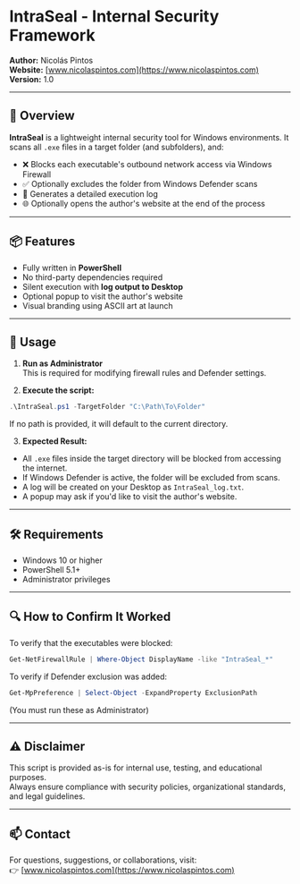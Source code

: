 # IntraSeal - Internal Security Framework

**Author:** Nicolás Pintos  
**Website:** [www.nicolaspintos.com](https://www.nicolaspintos.com)  
**Version:** 1.0

---

## 🔐 Overview

**IntraSeal** is a lightweight internal security tool for Windows environments. It scans all `.exe` files in a target folder (and subfolders), and:

- ❌ Blocks each executable's outbound network access via Windows Firewall
- ✅ Optionally excludes the folder from Windows Defender scans
- 📄 Generates a detailed execution log
- 🌐 Optionally opens the author's website at the end of the process

---

## 📦 Features

- Fully written in **PowerShell**
- No third-party dependencies required
- Silent execution with **log output to Desktop**
- Optional popup to visit the author's website
- Visual branding using ASCII art at launch

---

## 🚀 Usage

1. **Run as Administrator**  
   This is required for modifying firewall rules and Defender settings.

2. **Execute the script:**

```powershell
.\IntraSeal.ps1 -TargetFolder "C:\Path\To\Folder"
```

If no path is provided, it will default to the current directory.

3. **Expected Result:**

- All `.exe` files inside the target directory will be blocked from accessing the internet.
- If Windows Defender is active, the folder will be excluded from scans.
- A log will be created on your Desktop as `IntraSeal_log.txt`.
- A popup may ask if you'd like to visit the author's website.

---

## 🛠️ Requirements

- Windows 10 or higher
- PowerShell 5.1+
- Administrator privileges

---

## 🔍 How to Confirm It Worked

To verify that the executables were blocked:

```powershell
Get-NetFirewallRule | Where-Object DisplayName -like "IntraSeal_*"
```

To verify if Defender exclusion was added:

```powershell
Get-MpPreference | Select-Object -ExpandProperty ExclusionPath
```

(You must run these as Administrator)

---

## ⚠️ Disclaimer

This script is provided as-is for internal use, testing, and educational purposes.  
Always ensure compliance with security policies, organizational standards, and legal guidelines.

---

## 📫 Contact

For questions, suggestions, or collaborations, visit:  
👉 [www.nicolaspintos.com](https://www.nicolaspintos.com)
